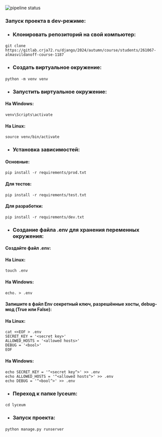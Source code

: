 ![pipeline status](https://gitlab.crja72.ru/django/2024/autumn/course/students/261067-almasvildanoff-course-1187/badges/main/pipeline.svg)
### Запуск проекта в dev-режиме:

- ### Клонировать репозиторий на свой компьютер:

#### <command>

    git clone https://gitlab.crja72.ru/django/2024/autumn/course/students/261067-almasvildanoff-course-1187

#### </command>

- ### Создать виртуальное окружение:

#### <command>

    python -m venv venv

#### </command>

- ### Запустить виртуальное окружение:

#### На Windows:

#### <command>

    venv\Scripts\activate

#### </command>

#### На Linux:

#### <command>

    source venv/bin/activate

#### </command>

- ### Установка зависимостей:

#### Основные:

#### <command>

    pip install -r requirements/prod.txt

#### </command>

#### Для тестов:

#### <command>

    pip install -r requirements/test.txt

#### </command>

#### Для разработки:

#### <command>

    pip install -r requirements/dev.txt

#### </command>

- ### Создание файла .env для хранения переменных окружения:

#### Создайте файл .env:

#### На Linux:
#### <command>

    touch .env

#### </command>

#### На Windows:
#### <command>

    echo. > .env

#### </command>

#### Запишите в файл Env секретный ключ, разрешённые хосты, debug-мод (True или False):

#### На Linux:
#### <command>

    cat <<EOF > .env
    SECRET_KEY = '<secret key>'
    ALLOWED_HOSTS = '<allowed hosts>'
    DEBUG = '<bool>'
    EOF

#### </command>

#### На Windows:
#### <command>

    echo SECRET_KEY = '^<secret key^>' >> .env
    echo ALLOWED_HOSTS = '^<allowed hosts^>' >> .env
    echo DEBUG = '^<bool^>' >> .env

#### </command>
- ### Переход к папке lyceum:

#### <command>

    cd lyceum

#### </command>

- ### Запуск проекта:

#### <command>

    python manage.py runserver

#### </command>
